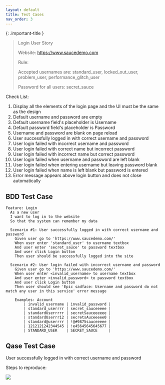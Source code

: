 ```yaml
---
layout: default
title: Test Cases
nav_order: 3
---
```


{: .important-title }
> Login User Story
>
> Website: https://www.saucedemo.com
>
> Rule:
>
> Accepted usernames are: standard_user, locked_out_user, problem_user, performance_glitch_user
>
> Password for all users: secret_sauce

Check List:
1. Display all the elements of the login page and the UI must be the same as the design
2. Default username and password are empty
3. Default username field's placeholder is Username
4. Default password field's placeholder is Password
5. Username and password are blank on page reload
6. User successfully logged in with correct username and password
7. User login failed with incorrect username and password
8. User login failed with correct name but incorrect password
9. User login failed with incorrect name but correct password
10. User login failed when username and password are left blank
11. User login failed when entering username but leaving password blank
12. User login failed when name is left blank but password is entered
13. Error message appears above login button and does not close automatically

## BDD Test Case

```
Feature: Login
  As a new user
  I want to log in to the website 
  So that the system can remember my data

  Scenario #1: User successfully logged in with correct username and password
    Given user go to 'https://www.saucedemo.com/'
    When user enter 'standard_user' to username textbox
    And user enter 'secret_sauce' to password textbox
    And user click Login button
    Then user should be successfully logged into the site

  Scenario #2: User login failed with incorrect username and password
    Given user go to 'https://www.saucedemo.com/'
    When user enter <invalid_username> to username textbox
    And user enter <invalid_password> to password textbox
    And user click Login button
    Then user should see 'Epic sadface: Username and password do not match any user in this service' error message

    Examples: Account
        | invalid_username | invalid_password |
        | standard_userrrr | secret_sauceeeee |
        | standardUserrrrr | secretSauceeeeee |
        | standardUserrr12 | secretsAuceeeee0 |
        | standard@userrrr | !@#9875sauceeeee |
        | 1212121242344545 | !e45645645645677 |
        | STANDARD_USER    | SECRET_SAUCE     |
```

## Qase Test Case

User successfully logged in with correct username and password

Steps to reproduce:

![](https://raw.githubusercontent.com/namnh663/namnh663.github.io/main/assets/images/qase-test-case.png)
